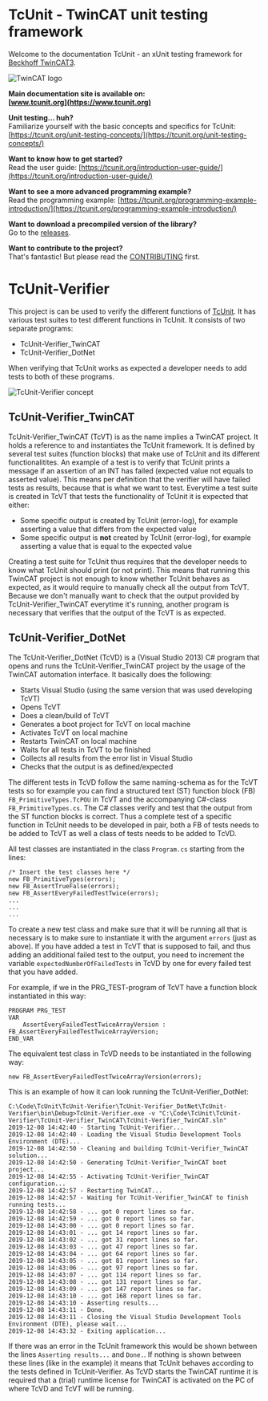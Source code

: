 # TcUnit - TwinCAT unit testing framework


Welcome to the documentation TcUnit - an xUnit testing framework for [Beckhoff TwinCAT3](https://www.beckhoff.com/english.asp?twincat/twincat-3.htm).

![TwinCAT logo](https://github.com/tcunit/TcUnit/blob/master/img/TcUnit-logo.jpg)

**Main documentation site is available on:**  
**[www.tcunit.org](https://www.tcunit.org)**

**Unit testing... huh?**  
Familiarize yourself with the basic concepts and specifics for TcUnit: [https://tcunit.org/unit-testing-concepts/](https://tcunit.org/unit-testing-concepts/)

**Want to know how to get started?**  
Read the user guide: [https://tcunit.org/introduction-user-guide/](https://tcunit.org/introduction-user-guide/)

**Want to see a more advanced programming example?**  
Read the programming example: [https://tcunit.org/programming-example-introduction/](https://tcunit.org/programming-example-introduction/)

**Want to download a precompiled version of the library?**  
Go to the [releases](https://github.com/tcunit/TcUnit/releases).

**Want to contribute to the project?**  
That's fantastic! But please read the [CONTRIBUTING](CONTRIBUTING.md) first.

# TcUnit-Verifier
This project is can be used to verify the different functions of
[TcUnit](https://www.github.com/tcunit/TcUnit). It has various test suites to
test different functions in TcUnit. It consists of two separate programs:
- TcUnit-Verifier_TwinCAT
- TcUnit-Verifier_DotNet

When verifying that TcUnit works as expected a developer needs to add tests to
both of these programs.

![TcUnit-Verifier concept](https://github.com/tcunit/TcUnit-Verifier/blob/master/img/TcUnit-Verifier_Concept_1280.png)

## TcUnit-Verifier_TwinCAT
TcUnit-Verifier_TwinCAT (TcVT) is as the name implies a TwinCAT project.
It holds a reference to and instantiates the TcUnit framework. It is defined by
several test suites (function blocks) that make use of TcUnit and its different
functionalitites. An example of a test is to verify that TcUnit prints a message
if an assertion of an INT has failed (expected value not equals to
asserted value). This means per definition that the verifier will have failed
tests as results, because that is what we want to test. Everytime a test suite
is created in TcVT that tests the functionality of TcUnit it is expected
that either:
- Some specific output is created by TcUnit (error-log), for example asserting a
  value that differs from the expected value
- Some specific output is **not** created by TcUnit (error-log), for example
  asserting a value that is equal to the expected value

Creating a test suite for TcUnit thus requires that the developer needs to know
what TcUnit should print (or not print). This means that running this TwinCAT
project is not enough to know whether TcUnit behaves as expected, as it would
require to manually check all the output from TcVT. Because we don't manually
want to check that the output provided by TcUnit-Verifier_TwinCAT everytime it's
running, another program is necessary that verifies that the output of the TcVT
is as expected.

## TcUnit-Verifier_DotNet
The TcUnit-Verifier_DotNet (TcVD) is a (Visual Studio 2013) C# program that opens
and runs the TcUnit-Verifier_TwinCAT project by the usage of the TwinCAT automation
interface. It basically does the following:
- Starts Visual Studio (using the same version that was used developing TcVT)
- Opens TcVT
- Does a clean/build of TcVT
- Generates a boot project for TcVT on local machine
- Activates TcVT on local machine
- Restarts TwinCAT on local machine
- Waits for all tests in TcVT to be finished
- Collects all results from the error list in Visual Studio
- Checks that the output is as defined/expected

The different tests in TcVD follow the same naming-schema as for the TcVT tests
so for example you can find a structured text (ST) function block (FB)
`FB_PrimitiveTypes.TcPOU` in TcVT and the accompanying C#-class
`FB_PrimitiveTypes.cs`. The C# classes verify and test that the output from the
ST function blocks is correct. Thus a complete test of a specific function in
TcUnit needs to be developed in pair, both a FB of tests needs to be added to
TcVT as well a class of tests needs to be added to TcVD.

All test classes are instantiated in the class `Program.cs` starting from the
lines:
```
/* Insert the test classes here */
new FB_PrimitiveTypes(errors);
new FB_AssertTrueFalse(errors);
new FB_AssertEveryFailedTestTwice(errors);
...
...
...
```

To create a new test class and make sure that it will be running all that is
necessary is to make sure to instantiate it with the argument `errors`
(just as above). If you have added a test in TcVT that is supposed to fail, and
thus adding an additional failed test to the output, you need to increment the
variable `expectedNumberOfFailedTests` in TcVD by one for every failed test
that you have added. 

For example, if we in the PRG_TEST-program of TcVT have a function block
instantiated in this way:
```
PROGRAM PRG_TEST
VAR
    AssertEveryFailedTestTwiceArrayVersion : FB_AssertEveryFailedTestTwiceArrayVersion;
END_VAR
```
The equivalent test class in TcVD needs to be instantiated in the following way:
```
new FB_AssertEveryFailedTestTwiceArrayVersion(errors);
```

This is an example of how it can look running the TcUnit-Verifier_DotNet:

```
C:\Code\TcUnit\TcUnit-Verifier\TcUnit-Verifier_DotNet\TcUnit-Verifier\bin\Debug>TcUnit-Verifier.exe -v "C:\Code\TcUnit\TcUnit-Verifier\TcUnit-Verifier_TwinCAT\TcUnit-Verifier_TwinCAT.sln"
2019-12-08 14:42:40 - Starting TcUnit-Verifier...
2019-12-08 14:42:40 - Loading the Visual Studio Development Tools Environment (DTE)...
2019-12-08 14:42:50 - Cleaning and building TcUnit-Verifier_TwinCAT solution...
2019-12-08 14:42:50 - Generating TcUnit-Verifier_TwinCAT boot project...
2019-12-08 14:42:55 - Activating TcUnit-Verifier_TwinCAT configuration...
2019-12-08 14:42:57 - Restarting TwinCAT...
2019-12-08 14:42:57 - Waiting for TcUnit-Verifier_TwinCAT to finish running tests...
2019-12-08 14:42:58 - ... got 0 report lines so far.
2019-12-08 14:42:59 - ... got 0 report lines so far.
2019-12-08 14:43:00 - ... got 0 report lines so far.
2019-12-08 14:43:01 - ... got 14 report lines so far.
2019-12-08 14:43:02 - ... got 31 report lines so far.
2019-12-08 14:43:03 - ... got 47 report lines so far.
2019-12-08 14:43:04 - ... got 64 report lines so far.
2019-12-08 14:43:05 - ... got 81 report lines so far.
2019-12-08 14:43:06 - ... got 97 report lines so far.
2019-12-08 14:43:07 - ... got 114 report lines so far.
2019-12-08 14:43:08 - ... got 131 report lines so far.
2019-12-08 14:43:09 - ... got 147 report lines so far.
2019-12-08 14:43:10 - ... got 168 report lines so far.
2019-12-08 14:43:10 - Asserting results...
2019-12-08 14:43:11 - Done.
2019-12-08 14:43:11 - Closing the Visual Studio Development Tools Environment (DTE), please wait...
2019-12-08 14:43:32 - Exiting application...
```
If there was an error in the TcUnit framework this would be shown between the
lines `Asserting results...` and `Done.`. If nothing is shown between these
lines (like in the example) it means that TcUnit behaves according to the tests
defined in TcUnit-Verifier. As TcVD starts the TwinCAT runtime it is required 
that a (trial) runtime license for TwinCAT is activated on the PC of where TcVD
and TcVT will be running.
